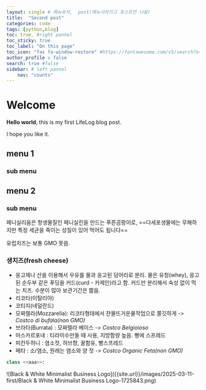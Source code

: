 ```yaml
---
layout: single # 메뉴유지,  post(메뉴사라지고 포스트만 나옴)
title:  "Second post"
categories: code
tags: [python,blog]
toc: true. #right pannel
toc_sticky: true
toc_label: "On this page"
toc_icon: "fas fa-window-restore" #https://fontawesome.com/v5/search?o=r&s=solid
author_profile : false
search: true #false 
sidebar: # left pannel
    nav: "counts"
---
```


# Welcome

 **Hello world**, this is my first LifeLog blog post.

 I hope you like it.

## menu 1

### sub menu

## menu 2

### sub menu

페니실리움은 항생물질인 페니실린을 만드는 푸른곰팡이로, ==다세포생물에는 무해하지만 특정 세균을 죽이는 성질이 있어 먹어도 됩니다==

유럽치즈는 보통 GMO 못씀.
### 생치즈(fresh cheese)
- 응고제나 산을 이용해서 우유를 물과 응고된 덩어리로 분리. 물은 유청(whey), 응고된 순두부 같은 푸딩을 커드(curd - 카제인)라고 함. 커드만 분리해서 숙성 없이 먹는 치즈. 수분이 많아 보관기간은 짦음.
- 리코타(이탈리아)
- 코티지(네덜란드)
- 모짜렐라(Mozzarella): 리코타형태에서 찬물뜨거운물작업으로 쫄깃하게 -> *Costco di bufala(non GMO)*
- 브라타(Burrata) : 모짜렐라 베이스 -> *Costco Belgioioso*
- 마스카르포네 : 티라미수만들 때 사용, 지방함량 높음. 빵에 스프레드
- 피칸두허니 : 염소젓, 허브향, 꿀함유, 빵스프레드
- 페타 : 소/염소, 원래는 염소와 양 젓 -> *Costco Organic Feta(non GMO)*

```python
class <<aaa>>:

```

![Black & White Minimalist Business Logo]({{site.url}}/images/2025-03-11-first/Black & White Minimalist Business Logo-1725843.png)
